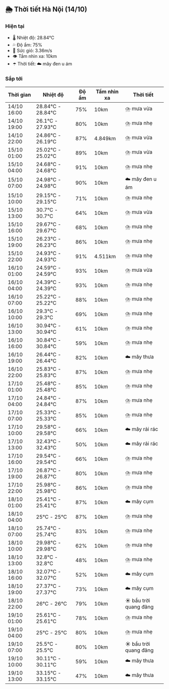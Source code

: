 ## 🌦️ Thời tiết Hà Nội (14/10)

### Hiện tại

- 🌡️ Nhiệt độ: 28.84℃
- 💦 Độ ẩm: 75%
- 💨 Sức gió: 3.36m/s
- 👁️ Tầm nhìn xa: 10km
- ☂️ Thời tiết: ☁️ mây đen u ám

### Sắp tới

| Thời gian | Nhiệt độ | Độ ẩm | Tầm nhìn xa | Thời tiết |
| --- | --- | --- | --- | --- |
| 14/10 16:00 | 28.84℃ - 28.84℃ | 75% | 10km | ⛈️ mưa vừa |
| 14/10 19:00 | 26.1℃ - 27.93℃ | 80% | 10km | ⛈️ mưa nhẹ |
| 14/10 22:00 | 24.86℃ - 26.19℃ | 87% | 4.849km | ⛈️ mưa vừa |
| 15/10 01:00 | 25.02℃ - 25.02℃ | 89% | 10km | ⛈️ mưa vừa |
| 15/10 04:00 | 24.68℃ - 24.68℃ | 91% | 10km | ⛈️ mưa nhẹ |
| 15/10 07:00 | 24.98℃ - 24.98℃ | 90% | 10km | ☁️ mây đen u ám |
| 15/10 10:00 | 29.15℃ - 29.15℃ | 71% | 10km | ⛈️ mưa nhẹ |
| 15/10 13:00 | 30.7℃ - 30.7℃ | 64% | 10km | ⛈️ mưa vừa |
| 15/10 16:00 | 29.67℃ - 29.67℃ | 68% | 10km | ⛈️ mưa nhẹ |
| 15/10 19:00 | 26.23℃ - 26.23℃ | 86% | 10km | ⛈️ mưa nhẹ |
| 15/10 22:00 | 24.93℃ - 24.93℃ | 91% | 4.511km | ⛈️ mưa nhẹ |
| 16/10 01:00 | 24.59℃ - 24.59℃ | 93% | 10km | ⛈️ mưa vừa |
| 16/10 04:00 | 24.39℃ - 24.39℃ | 93% | 10km | ⛈️ mưa nhẹ |
| 16/10 07:00 | 25.22℃ - 25.22℃ | 88% | 10km | ⛈️ mưa nhẹ |
| 16/10 10:00 | 29.3℃ - 29.3℃ | 69% | 10km | ⛈️ mưa nhẹ |
| 16/10 13:00 | 30.94℃ - 30.94℃ | 61% | 10km | ⛈️ mưa nhẹ |
| 16/10 16:00 | 30.84℃ - 30.84℃ | 59% | 10km | ⛈️ mưa nhẹ |
| 16/10 19:00 | 26.44℃ - 26.44℃ | 82% | 10km | ☁️ mây thưa |
| 16/10 22:00 | 25.83℃ - 25.83℃ | 87% | 10km | ⛈️ mưa nhẹ |
| 17/10 01:00 | 25.48℃ - 25.48℃ | 85% | 10km | ⛈️ mưa nhẹ |
| 17/10 04:00 | 24.84℃ - 24.84℃ | 87% | 10km | ⛈️ mưa nhẹ |
| 17/10 07:00 | 25.33℃ - 25.33℃ | 85% | 10km | ⛈️ mưa nhẹ |
| 17/10 10:00 | 29.58℃ - 29.58℃ | 66% | 10km | ☁️ mây rải rác |
| 17/10 13:00 | 32.43℃ - 32.43℃ | 50% | 10km | ☁️ mây rải rác |
| 17/10 16:00 | 29.54℃ - 29.54℃ | 66% | 10km | ⛈️ mưa nhẹ |
| 17/10 19:00 | 26.87℃ - 26.87℃ | 80% | 10km | ⛈️ mưa nhẹ |
| 17/10 22:00 | 25.98℃ - 25.98℃ | 86% | 10km | ⛈️ mưa nhẹ |
| 18/10 01:00 | 25.41℃ - 25.41℃ | 87% | 10km | ☁️ mây cụm |
| 18/10 04:00 | 25℃ - 25℃ | 87% | 10km | ⛈️ mưa nhẹ |
| 18/10 07:00 | 25.74℃ - 25.74℃ | 83% | 10km | ⛈️ mưa nhẹ |
| 18/10 10:00 | 29.98℃ - 29.98℃ | 62% | 10km | ⛈️ mưa nhẹ |
| 18/10 13:00 | 32.8℃ - 32.8℃ | 48% | 10km | ⛈️ mưa nhẹ |
| 18/10 16:00 | 32.07℃ - 32.07℃ | 52% | 10km | ☁️ mây cụm |
| 18/10 19:00 | 27.37℃ - 27.37℃ | 73% | 10km | ☁️ mây cụm |
| 18/10 22:00 | 26℃ - 26℃ | 79% | 10km | ☀️ bầu trời quang đãng |
| 19/10 01:00 | 25.61℃ - 25.61℃ | 78% | 10km | ⛈️ mưa nhẹ |
| 19/10 04:00 | 25℃ - 25℃ | 80% | 10km | ⛈️ mưa nhẹ |
| 19/10 07:00 | 25.5℃ - 25.5℃ | 80% | 10km | ☀️ bầu trời quang đãng |
| 19/10 10:00 | 30.11℃ - 30.11℃ | 59% | 10km | ☁️ mây thưa |
| 19/10 13:00 | 33.15℃ - 33.15℃ | 47% | 10km | ☁️ mây thưa |
